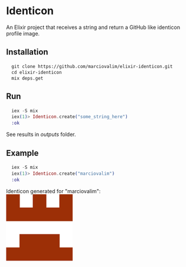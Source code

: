 # Identicon

An Elixir project that receives a string and return a GitHub like identicon profile image.

## Installation

```shell
  git clone https://github.com/marciovalim/elixir-identicon.git
  cd elixir-identicon
  mix deps.get
```

## Run

```elixir
  iex -S mix
  iex(1)> Identicon.create("some_string_here")
  :ok
```

See results in _outputs_ folder.

## Example

```elixir
  iex -S mix
  iex(1)> Identicon.create("marciovalim")
  :ok
```

Identicon generated for "marciovalim": <br>
<img width="180" src="./example/marciovalim.png" alt="Identicon output exaple"/>

